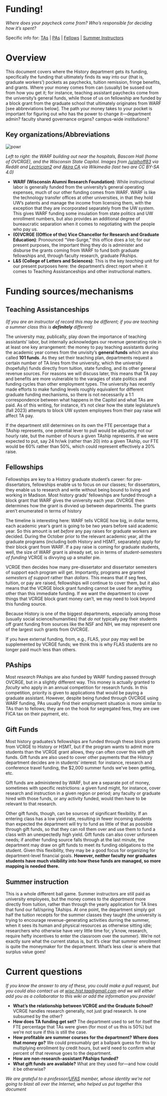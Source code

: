 # Funding!
*Where does your paycheck come from? Who’s responsible for deciding how it’s spent?*

Specific info for: [TAs](#Teaching-Assistanceships) | [PAs](#PAships) | [Fellows](#Fellowships) | [Summer Instructors](#Summer-instruction)

# Overview
This document covers where the History department gets its funding, specifically the funding that ultimately finds its way into our (that is, graduate workers’) pockets as paychecks, tuition remission, fringe benefits, and grants. Where your money comes from can (usually) be sussed out from how you get it; for instance, teaching assistant paychecks come from the university’s general funds, while those of us on fellowship are funded by a block grant from the graduate school that ultimately originates from WARF [see abbreviations below]. The path your money takes to your pocket is important for figuring out *who* has the power to change it—department admin? faculty shared governance organs? campus-wide institutions?

## Key organizations/Abbreviations

![powr](https://github.com/history-taa/dept-wiki/assets/150862512/e0c6c7f5-db6d-496f-b250-755240067e0e)

*Left to right: the WARF building out near the hospitals, Bascom Hall (home of OVCRGE), and the Wisconsin State Capitol. Images from [/u/ajhoff83](https://old.reddit.com/r/evilbuildings/comments/g6rcti/wisconsin_alumni_research_foundation_madison_wi/) via Reddit and [Lectrician2](https://en.wikipedia.org/wiki/Wisconsin_State_Capitol#/media/File:Wisconsin_State_Capitol_Aerial.jpg) and [Akira CA](https://en.wikipedia.org/wiki/Bascom_Hill#/media/File:Bascom_Hall_Sunset.jpg) via Wikimedia (last two are CC BY-SA 4.0)*

* **WARF (Wisconsin Alumni Research Foundation)**: While instructional labor is generally funded from the university’s general operating expenses, much of our other funding comes from WARF. WARF is like the technology transfer offices at other universities, in that they hold UW’s patents and manage the income from licensing them, with the exception that they are incorporated separately from the UW system. This gives WARF funding some insulation from state politics and UW enrollment numbers, but also provides an additional degree of bureaucratic separation when it comes to negotiating with the people who pay us.
* **(O)VCRGE ((Office of the) Vice Chancellor for Research and Graduate Education)**: Pronounced “Vee-Surge,” this office does a lot; for our present purposes, the important thing they do is administer and disburse the grants coming from WARF to fund both graduate fellowships and, through faculty research, graduate PAships.
* **L&S (College of Letters and Sciences)**: This is the key *teaching* unit for our present purposes here: the department’s direct report when it comes to Teaching Assistanceships and other instructional matters.

# Funding sources/mechanisms

## Teaching Assistanceships
*(If you are an instructor of record this may be different; if you are teaching a summer class this is **definitely** different)*

The university may, publically, play down the importance of teaching assistants’ labor, but internally acknowledges our revenue generating role in at least one key arrangement: the money to pay teaching assistants during the academic year comes from the unvisity’s **general funds** which are also called **101 funds**. As they set their teaching plan, departments request a certain number of TA lines from the university, which the university (hopefully) funds directly from tuition, state funding, and its other general revenue sources. For reasons we will discuss later, this means that TA pay and benefits are more vulnerable to the varagies of state politics and funding cycles than other employment types. The university has recently made efforts to make funding levels roughly equivalent for different graduate funding mechanisms, so there is not necessarily a 1:1 correspondence between what happens in the Capitol and what TAs are paid. As of this writing, for instance, it’s not clear how the state legislature’s (fall 2023) attempts to block UW system employees from their pay raise will affect TA pay. 

If the department still determines on its own the FTE percentage that a TAship represents, one potential lever to pull would be adjusting not our hourly rate, but the number of hours a given TAship represents. If we were expected to put, say 24 hr/wk (rather than 20) into a given TAship, our FTE would be 60% rather than 50%, which could represent effectively a 20% raise. 

## Fellowships
Fellowships are key to a History graduate student’s career: for pre-dissertators, fellowships enable us to focus on our classes; for dissertators, they enable us to research and write without being bound to living and working in Madison. Most history grads’ fellowships are funded through a block grant that WARF gives the university each year. OVCRGE then determines how the grant is divvied up between departments. The grants aren’t enumerated in terms of history 

The timeline is interesting here: WARF tells VCRGE how big, in dollar terms, each academic year’s grant is going to be *two* years before said academic year. So this amount is set *before* any pay raises for graduate workers are decided. During the October prior to the relevant academic year, all the graduate programs (including both History and HSMT, separately) apply for their block grant from WARF. If a pay raise is coming for graduate students, well, the size of WARF grant is already set, so in terms of *student-semesters of funding* VCRGE is divvying up a smaller pie. 

VCRGE then decides how many pre-dissertator and dissertator semesters of support each program will get. Importantly, programs are granted *semesters of support* rather than *dollars*. This means that if seg fees, tuition, or pay are raised, fellowships will continue to cover them, but it also means that the VCRGE block grant funding cannot be used for anything other than this immediate funding. If we want the department to cover things that VCRGE block grant money can’t, we may need to look beyond this funding source. 

Because History is one of the biggest departments, especially among those (usually social science/humanities) that *do not* typically pay their students off grant funding from sources like the NSF and NIH, we may represent one of the largest such grants from OVCRGE. 

If you have external funding, from, e.g., FLAS, your pay may well be supplemented by VCRGE funds; we think this is why FLAS students are no longer paid much less than others. 

## PAships

Most *research* PAships are also funded by WARF funding passed through OVCRGE, but in a slightly different way. This money is actually granted to *faculty* who apply in an annual competition for research funds. In this competition, priority is given to applications that would be paying a graduate assistant. However, despite being funded through OVCRGE using WARF funding, PAs usually find their employment situation is more similar to TAs than to fellows; they are on the hook for segregated fees, they are owe FICA tax on their payment, etc.

## Gift Funds
Most history graduates’s fellowships are funded through these block grants from VCRGE to History or HSMT, but if the program wants to admit more students than the VCRGE grant allows, they can often cover this with gift funds. Gift funds are also used to cover other payments that the History department decides are in students’ interest: for instance, research and conference travel funding, the $2,000 summer funds we’ve been getting, etc. 

Gift funds are administered by WARF, but are a separate pot of money, sometimes with specific restrictions: a given fund might, for instance, cover research and instruction in a given region or period; any faculty or graduate hired with those funds, or any activity funded, would then have to be relevant to that research. 

Other gift funds, though, can be sources of significant flexibility. If an entering class has a low yield rate, resulting in fewer incoming students than expected the department will try to fund as little of that as possible through gift funds, so that they can roll them over and use them to fund a class with an unexpectedly high yield. Gift funds can also cover unforseen needs; if another funding source falls through at the last minute, the department may draw on gift funds to meet its funding obligations to the student. Given this flexibility, they may be a good focus for organizing for department-level financial goals. **However, neither faculty nor graduates students have much visibility into how these funds are managed, so more mapping is needed there.**

## Summer instruction

This is a whole different ball game. Summer instructors are still paid as university employees, but the money comes to the *department* more directly from tuition, rather than through the yearly application for TA lines that fund our fall/spring TAships. At one point, the department simply got half the tuition receipts for the summer classes they taught (the university is trying to encourage revenue-generating activities durring the summer, when it sees its human and physical resources as otherwise sitting idle; researchers who otherwise have very little time for, y’know, research, require hefty incentives to enter the classroom over the summer). We’re not exactly sure what the current status is, but it’s clear that summer enrollment is quite the moneymaker for the department. What’s less clear is where that surplus value goes!

# Current questions
*If you know the answer to any of these, you could make a pull request, but you could also contact us at [wisc.hist.taa@gmail.com](mailto:wisc.hist.taa@gmail.com) and we will either add you as a collaborator to this wiki or add the information you provide!*
  * **What’s the relationship between VCRGE and the Graduate School?** VCRGE handles research generally, not just grad research. Is one subsumed by the other?
  * **How does TA funding get set?** The department used to set for itself the FTE percentage that TAs were given (for most of us this is 50%) but we’re not sure if this is still the case.
  * **How profitable are summer courses for the department? Where does that money go?** We could presumably get a ballpark guess for this by multiplying enrollment by credit hours, but we’d need to confirm what percent of that revenue goes to the department.
  * **How are non-research-assistant PAships funded?**
  * **What gift funds are available?** What are they used for—and how could it be otherwise?
    
*We are grateful to a professor/[UFAS](https://ufas223.org/) member, whose identity we’re not going to blast all over the Internet, who helped us put together this document*
